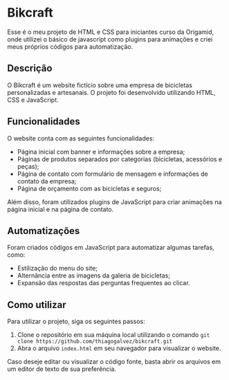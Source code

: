 # Bikcraft

Esse é o meu projeto de HTML e CSS para iniciantes curso da Origamid, onde utilizei o básico de javascript como plugins para animações e criei meus próprios códigos para automatização.

## Descrição

O Bikcraft é um website fictício sobre uma empresa de bicicletas personalizadas e artesanais. O projeto foi desenvolvido utilizando HTML, CSS e JavaScript.

## Funcionalidades

O website conta com as seguintes funcionalidades:

- Página inicial com banner e informações sobre a empresa;
- Páginas de produtos separados por categorias (bicicletas, acessórios e peças);
- Página de contato com formulário de mensagem e informações de contato da empresa;
- Página de orçamento com as bicicletas e seguros;

Além disso, foram utilizados plugins de JavaScript para criar animações na página inicial e na página de contato.

## Automatizações

Foram criados códigos em JavaScript para automatizar algumas tarefas, como:

- Estilização do menu do site;
- Alternância entre as imagens da galeria de bicicletas;
- Expansão das respostas das perguntas frequentes ao clicar.

## Como utilizar

Para utilizar o projeto, siga os seguintes passos:

1. Clone o repositório em sua máquina local utilizando o comando `git clone https://github.com/thiagogalvez/bikcraft.git`
2. Abra o arquivo `index.html` em seu navegador para visualizar o website.

Caso deseje editar ou visualizar o código fonte, basta abrir os arquivos em um editor de texto de sua preferência.
